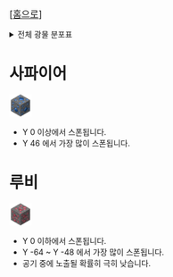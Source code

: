 <big>[[홈으로](../Main.md)]</big>

<details>
<summary>전체 광물 분포표</summary>


\* 참고 자료: [마인크래프트 위키 - Ore (feature)](https://minecraft.wiki/w/Ore_(feature))

| 블록                                                                                                                                                                           | 생성 크기 | 청크 당 생성 시도 | 최소 높이 | 최대 높이 | 분포 타입    | 공기 노출 시 스킵 확률 | 바이옴  |
|------------------------------------------------------------------------------------------------------------------------------------------------------------------------------|-------|------------|-------|-------|----------|---------------|------|
| ![ruby_ore.png](../../image/item/original_size/sapphire_ore.png) 사파이어 광석<br>![deepslate_ruby_ore.png](../../image/item/original_size/deepslate_sapphire_ore.png) 심층암 사파이어 광석 | 8     | 10         | 0     | 92    | Triangle | 0.0           | 오버월드 |
| ![ruby_ore.png](../../image/item/original_size/ruby_ore.png) 루비 광석<br>![deepslate_ruby_ore.png](../../image/item/original_size/deepslate_ruby_ore.png) 심층암 루비 광석             | 5     | 3          | -64   | 0     | Triangle | 0.5           | 오버월드 |
| ![ruby_ore.png](../../image/item/original_size/ruby_ore.png) 루비 광석<br>![deepslate_ruby_ore.png](../../image/item/original_size/deepslate_ruby_ore.png) 심층암 루비 광석             | 6     | 10         | -64   | -48   | Uniform  | 1.0           | 오버월드 |

</details>

# 사파이어

<img alt="sapphire_ore.png" height="40" src="../../image/block/sapphire_ore.gif" width="40"/> 

* Y 0 이상에서 스폰됩니다.
* Y 46 에서 가장 많이 스폰됩니다.

# 루비

<img alt="sapphire_ore.png" height="40" src="../../image/block/ruby_ore.gif" width="40"/>

* Y 0 이하에서 스폰됩니다.
* Y -64 ~ Y -48 에서 가장 많이 스폰됩니다.
* 공기 중에 노출될 확률히 극히 낮습니다.
